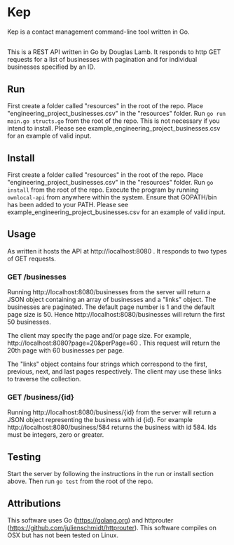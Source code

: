 # Kep

Kep is a contact management command-line tool written in Go.

## 
This is a REST API written in Go by Douglas Lamb. It responds to http GET requests for a list of businesses with pagination and for individual businesses specified by an ID.

## Run

First create a folder called "resources" in the root of the repo. Place "engineering_project_businesses.csv" in the "resources" folder. Run `go run main.go structs.go` from the root of the repo. This is not necessary if you intend to install. Please see example_engineering_project_businesses.csv for an example of valid input.

## Install

First create a folder called "resources" in the root of the repo. Place "engineering_project_businesses.csv" in the "resources" folder. Run `go install` from the root of the repo. Execute the program by running `ownlocal-api` from anywhere within the system. Ensure that GOPATH/bin has been added to your PATH. Please see example_engineering_project_businesses.csv for an example of valid input.

## Usage

As written it hosts the API at http://localhost:8080 . It responds to two types of GET requests.

### GET /businesses

Running http://localhost:8080/businesses from the server will return a JSON object containing an array of businesses and a "links" object. The businesses are paginated. The default page number is 1 and the default page size is 50. Hence http://localhost:8080/businesses will return the first 50 businesses.

The client may specify the page and/or page size. For example, http://localhost:8080?page=20&perPage=60 . This request will return the 20th page with 60 businesses per page.

The "links" object contains four strings which correspond to the first, previous, next, and last pages respectively. The client may use these links to traverse the collection.

### GET /business/{id}

Running http://localhost:8080/business/{id} from the server will return a JSON object representing the business with id {id}. For example http://localhost:8080/business/584 returns the business with id 584. Ids must be integers, zero or greater.

## Testing

Start the server by following the instructions in the run or install section above. Then run `go test` from the root of the repo.

## Attributions

This software uses Go (https://golang.org) and httprouter (https://github.com/julienschmidt/httprouter). This software compiles on OSX but has not been tested on Linux.
